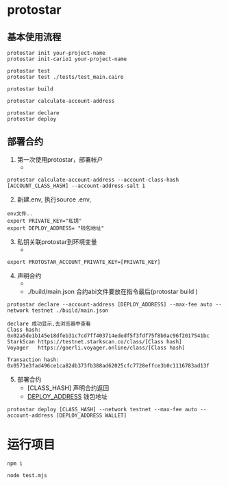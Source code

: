 # protostar
## 基本使用流程
```
protostar init your-project-name
protostar init-cario1 your-project-name

protostar test
protostar test ./tests/test_main.cairo

protostar build 

protostar calculate-account-address

protostar declare 
protostar deploy 
```
## 部署合约
1. 第一次使用protostar，部署帐户
    - [ACCOUNT_CLASS_HASH]: 浏览器中输入地址查看查看
```
protostar calculate-account-address --account-class-hash [ACCOUNT_CLASS_HASH] --account-address-salt 1 
```

2. 新建.env, 执行source .env,
```
env文件..
export PRIVATE_KEY="私钥"
export DEPLOY_ADDRESS= "钱包地址"
```

3. 私钥关联protostar到环境变量
    - [PRIVATE_KEY]: 私钥 
```
export PROTOSTAR_ACCOUNT_PRIVATE_KEY=[PRIVATE_KEY] 
```

4. 声明合约
    - [DEPLOY_ADDRESS]: 钱包地址
    - ./build/main.json 合约abi文件要放在指令最后(protostar build )
```
protostar declare --account-address [DEPLOY_ADDRESS] --max-fee auto --network testnet ./build/main.json

declare 成功显示,去浏览器中查看
Class hash: 0x02a5de1b145e18dfeb31c7cd7ff403714ededf5f3fdf75f8b0ac96f2017541bc
StarkScan https://testnet.starkscan.co/class/[Class hash]
Voyager   https://goerli.voyager.online/class/[Class hash]

Transaction hash: 0x0571e3fad496ce1ca82db373fb388ad62025cfc7728effce3b0c1116783ad13f
```

5. 部署合约
    - [CLASS_HASH] 声明合约返回
    - [DEPLOY_ADDRESS] 钱包地址
```
protostar deploy [CLASS_HASH] --network testnet --max-fee auto --account-address [DEPLOY_ADDRESS WALLET]
```

# 运行项目
```
npm i
```

```
node test.mjs
```

